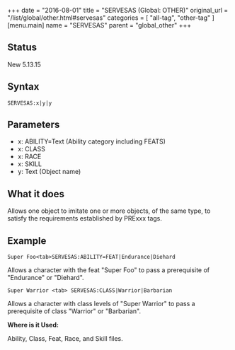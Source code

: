 +++
date = "2016-08-01"
title = "SERVESAS (Global: OTHER)"
original_url = "/list/global/other.html#servesas"
categories = [ "all-tag", "other-tag" ]
[menu.main]
    name = "SERVESAS"
    parent = "global_other"
+++

## Status

New 5.13.15

## Syntax

`SERVESAS:x|y|y`

## Parameters

-   x: ABILITY=Text (Ability category including FEATS)
-   x: CLASS
-   x: RACE
-   x: SKILL
-   y: Text (Object name)



What it does
------------

Allows one object to imitate one or more objects, of the same type, to
satisfy the requirements established by PRExxx tags.

Example
-------

`Super Foo<tab>SERVESAS:ABILITY=FEAT|Endurance|Diehard`

Allows a character with the feat "Super Foo" to pass a prerequisite of
"Endurance" or "Diehard".

`Super Warrior <tab> SERVESAS:CLASS|Warrior|Barbarian`

Allows a character with class levels of "Super Warrior" to pass a
prerequisite of class "Warrior" or "Barbarian".

**Where is it Used:**

Ability, Class, Feat, Race, and Skill files.


